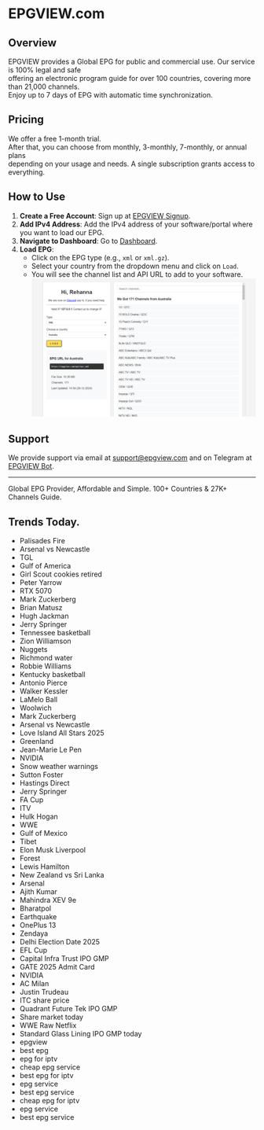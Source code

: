 # EPGVIEW.com



## Overview
EPGVIEW provides a Global EPG for public and commercial use. Our service is 100% legal and safe\
offering an electronic program guide for over 100 countries, covering more than 21,000 channels.\
Enjoy up to 7 days of EPG with automatic time synchronization.

## Pricing
We offer a free 1-month trial. \
After that, you can choose from monthly, 3-monthly, 7-monthly, or annual plans \
depending on your usage and needs. A single subscription grants access to everything.

## How to Use
1. **Create a Free Account**: Sign up at [EPGVIEW Signup](https://epgview.com/signup.php).
2. **Add IPv4 Address**: Add the IPv4 address of your software/portal where you want to load our EPG.
3. **Navigate to Dashboard**: Go to [Dashboard](https://epgview.com/dashboard.php).
4. **Load EPG**:
   - Click on the EPG type (e.g., `xml` or `xml.gz`).
   - Select your country from the dropdown menu and click on `Load`.
   - You will see the channel list and API URL to add to your software.
![EPGVIEW](img/dashboard.png)
## Support
We provide support via email at [support@epgview.com](mailto:support@epgview.com) and on Telegram at [EPGVIEW Bot](https://t.me/epgview_bot).

---

Global EPG Provider, Affordable and Simple. 100+ Countries & 27K+ Channels Guide.

## Trends Today.

- Palisades Fire
- Arsenal vs Newcastle
- TGL
- Gulf of America
- Girl Scout cookies retired
- Peter Yarrow
- RTX 5070
- Mark Zuckerberg
- Brian Matusz
- Hugh Jackman
- Jerry Springer
- Tennessee basketball
- Zion Williamson
- Nuggets
- Richmond water
- Robbie Williams
- Kentucky basketball
- Antonio Pierce
- Walker Kessler
- LaMelo Ball
- Woolwich
- Mark Zuckerberg
- Arsenal vs Newcastle
- Love Island All Stars 2025
- Greenland
- Jean-Marie Le Pen
- NVIDIA
- Snow weather warnings
- Sutton Foster
- Hastings Direct
- Jerry Springer
- FA Cup
- ITV
- Hulk Hogan
- WWE
- Gulf of Mexico
- Tibet
- Elon Musk Liverpool
- Forest
- Lewis Hamilton
- New Zealand vs Sri Lanka
- Arsenal
- Ajith Kumar
- Mahindra XEV 9e
- Bharatpol
- Earthquake
- OnePlus 13
- Zendaya
- Delhi Election Date 2025
- EFL Cup
- Capital Infra Trust IPO GMP
- GATE 2025 Admit Card
- NVIDIA
- AC Milan
- Justin Trudeau
- ITC share price
- Quadrant Future Tek IPO GMP
- Share market today
- WWE Raw Netflix
- Standard Glass Lining IPO GMP today
- epgview
- best epg
- epg for iptv
- cheap epg service
- best epg for iptv
- epg service
- best epg service
- cheap epg for iptv
- epg service
- best epg service
